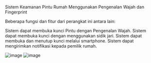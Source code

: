 Sistem Keamanan Pintu Rumah Menggunakan Pengenalan Wajah dan Fingerprint


Beberapa fungsi dan fitur dari perangkat ini antara lain:

Sistem dapat membuka kunci Pintu dengan Pengenalan Wajah.
Sistem dapat membuka kunci dengan menggunakan sidik jari.
Sistem dapat membuka dan menutup kunci melalui smartphone.
Sistem dapat mengirimkan notifikasi kepada pemilik rumah.

![image](https://github.com/nauvalm37/Source-code_Face-Recognation-and-fingerprint/assets/76589198/63f543f4-00b2-4e42-a2a0-7166e85b8c31)
![image](https://github.com/nauvalm37/Source-code_Face-Recognation-and-fingerprint/assets/76589198/afba6fee-6a97-4113-b2a8-112f92d55f0e)

